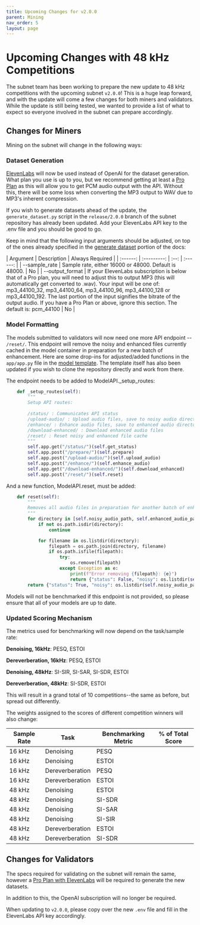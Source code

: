 ```yaml
---
title: Upcoming Changes for v2.0.0
parent: Mining
nav_order: 5
layout: page
---
```

# Upcoming Changes with 48 kHz Competitions

The subnet team has been working to prepare the new update to 48 kHz competitions with the upcoming subnet `v2.0.0`! This is a huge leap forward, and with the update will come a few changes for both miners and validators. While the update is still being tested, we wanted to provide a list of what to expect so everyone involved in the subnet can prepare accordingly. 

## Changes for Miners

Mining on the subnet will change in the following ways:

### Dataset Generation

[ElevenLabs](https://elevenlabs.io/) will now be used instead of OpenAI for the dataset generation. What plan you use is up to you, but we recommend getting at least a [Pro Plan](https://elevenlabs.io/pricing) as this will allow you to get PCM audio output with the API. Without this, there will be some loss when converting the MP3 output to WAV due to MP3's inherent compression.

If you wish to generate datasets ahead of the update, the `generate_dataset.py` script in the `release/2.0.0` branch of the subnet repository has already been updated. Add your ElevenLabs API key to the .env file and you should be good to go. 

Keep in mind that the following input arguments should be adjusted, on top of the ones already specified in the [generate dataset](generate_dataset.html) portion of the docs:

| Argument | Description | Always Required |
| :------: | :---------: | :--: | :------: |
| --sample_rate | Sample rate, either 16000 or 48000. Default is 48000. | No |
| --output_format | If your ElevenLabs subscription is below that of a Pro plan, you will need to adjust this to output MP3 (this will automatically get converted to .wav). Your input will be one of: mp3_44100_32, mp3_44100_64, mp3_44100_96, mp3_44100_128 or mp3_44100_192. The last portion of the input signifies the bitrate of the output audio. If you have a Pro Plan or above, ignore this section. The default is: pcm_44100 | No |

### Model Formatting

The models submitted to validators will now need one more API endpoint -- `/reset/`. This endpoint will remove the noisy and enhanced files currently cached in the model container in preparation for a new batch of enhancement. Here are some drop-ins for adjusted/added functions in the `app/app.py` file in the [model template](https://huggingface.co/synapsecai/SoundsRightModelTemplate). The template itself has also been updated if you wish to clone the repository directly and work from there.

The endpoint needs to be added to ModelAPI._setup_routes:

```py
    def _setup_routes(self):
        """
        Setup API routes:
        
        /status/ : Communicates API status
        /upload-audio/ : Upload audio files, save to noisy audio directory
        /enhance/ : Enhance audio files, save to enhanced audio directory
        /download-enhanced/ : Download enhanced audio files
        /reset/ : Reset noisy and enhanced file cache
        """
        self.app.get("/status/")(self.get_status)
        self.app.post("/prepare/")(self.prepare)
        self.app.post("/upload-audio/")(self.upload_audio)
        self.app.post("/enhance/")(self.enhance_audio)
        self.app.get("/download-enhanced/")(self.download_enhanced)
        self.app.post("/reset/")(self.reset)
```

And a new function, ModelAPI.reset, must be added:

```py
    def reset(self):
        """
        Removes all audio files in preparation for another batch of enhancement.
        """
        for directory in [self.noisy_audio_path, self.enhanced_audio_path]:
            if not os.path.isdir(directory):
                continue

            for filename in os.listdir(directory):
                filepath = os.path.join(directory, filename)
                if os.path.isfile(filepath):
                    try:
                        os.remove(filepath)
                    except Exception as e:
                        print(f"Error removing {filepath}: {e}")
                        return {"status": False, "noisy": os.listdir(self.noisy_audio_path), "enhanced": os.listdir(self.enhanced_audio_path)}
        return {"status": True, "noisy": os.listdir(self.noisy_audio_path), "enhanced": os.listdir(self.enhanced_audio_path)}
```

Models will not be benchmarked if this endpoint is not provided, so please ensure that all of your models are up to date.

### Updated Scoring Mechanism

The metrics used for benchmarking will now depend on the task/sample rate:

**Denoising, 16kHz**: PESQ, ESTOI

**Dereverberation, 16kHz**: PESQ, ESTOI

**Denoising, 48kHz**: SI-SIR, SI-SAR, SI-SDR, ESTOI

**Dereverberation, 48kHz**: SI-SDR, ESTOI

This will result in a grand total of 10 competitions--the same as before, but spread out differently.

The weights assigned to the scores of different competition winners will also change:

| Sample Rate | Task | Benchmarking Metric | % of Total Score | 
| ----------- | ---- | ------ | --------------------------- |
| 16 kHz | Denoising | PESQ |  |
| 16 kHz | Denoising | ESTOI |  |
| 16 kHz | Dereverberation | PESQ |  |
| 16 kHz | Dereverberation | ESTOI |  |
| 48 kHz | Denoising | ESTOI |  |
| 48 kHz | Denoising | SI-SDR |  |
| 48 kHz | Denoising | SI-SAR |  |
| 48 kHz | Denoising | SI-SIR |  |
| 48 kHz | Dereverberation | ESTOI |  |
| 48 kHz | Dereverberation | SI-SDR |  |

## Changes for Validators

The specs required for validating on the subnet will remain the same, however a [Pro Plan with ElevenLabs](https://elevenlabs.io/pricing) will be required to generate the new datasets.

In addition to this, the OpenAI subscription will no longer be required. 

When updating to `v2.0.0`, please copy over the new `.env` file and fill in the ElevenLabs API key accordingly.